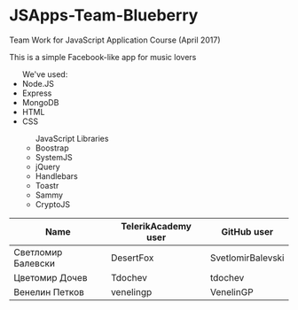 # JSApps-Team-Blueberry
Team Work for JavaScript Application Course (April 2017)

<html>
    <body>
    <p>This is a simple Facebook-like app for music lovers</p>
    <ul> We've used:
        <li>Node.JS</li>
        <li>Express</li>
        <li>MongoDB</li>
        <li>HTML</li>
        <li>CSS</li>
        <ul>JavaScript Libraries
        <li>Boostrap</li>
        <li>SystemJS</li>
        <li>jQuery</li>
        <li>Handlebars</li>
        <li>Toastr</li>
        <li>Sammy</li>
        <li>CryptoJS</li>
</ul>
</ul>
</html>

Name | TelerikAcademy user | GitHub user
-----|-------|-------
Светломир Балевски | DesertFox | SvetlomirBalevski
Цветомир Дочев | Tdochev | tdochev
Венелин Петков | venelingp | VenelinGP
